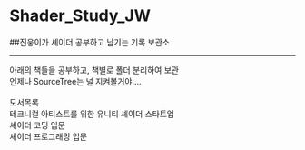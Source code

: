 # Shader_Study_JW

##진웅이가 셰이더 공부하고 남기는 기록 보관소<br/>
<hr/>
아래의 책들을 공부하고, 책별로 폴더 분리하여 보관<br/>
언제나 SourceTree는 널 지켜볼거야....<br/>
<br/>
도서목록<br/>
테크니컬 아티스트를 위한 유니티 셰이더 스타트업<br/>
셰이더 코딩 입문<br/>
셰이더 프로그래밍 입문<br/>
